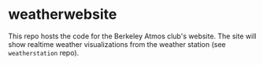 # weatherwebsite

This repo hosts the code for the Berkeley Atmos club's website.
The site will show realtime weather visualizations from the weather station (see `weatherstation` repo).
